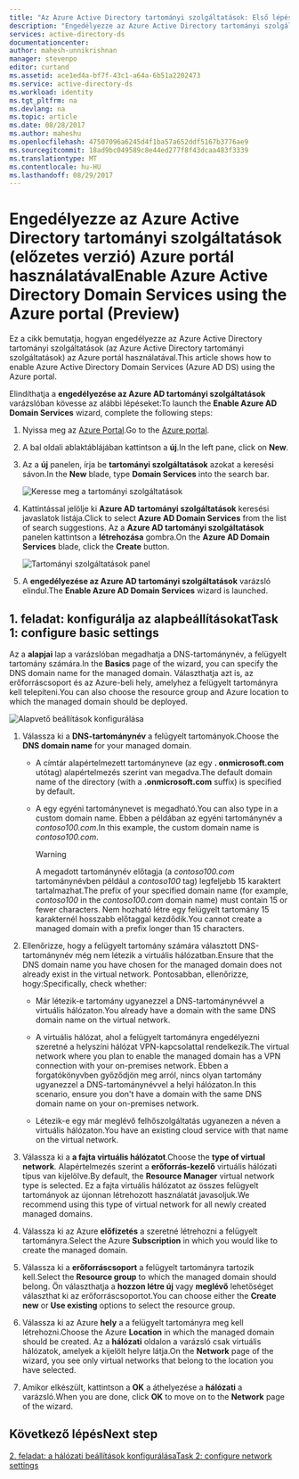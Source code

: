 ```yaml
---
title: "Az Azure Active Directory tartományi szolgáltatások: Első lépések |} Microsoft Docs"
description: "Engedélyezze az Azure Active Directory tartományi szolgáltatások (előzetes verzió) Azure portál használatával"
services: active-directory-ds
documentationcenter: 
author: mahesh-unnikrishnan
manager: stevenpo
editor: curtand
ms.assetid: ace1ed4a-bf7f-43c1-a64a-6b51a2202473
ms.service: active-directory-ds
ms.workload: identity
ms.tgt_pltfrm: na
ms.devlang: na
ms.topic: article
ms.date: 08/28/2017
ms.author: maheshu
ms.openlocfilehash: 47507096a6245d4f1ba57a652ddf5167b3776ae9
ms.sourcegitcommit: 18ad9bc049589c8e44ed277f8f43dcaa483f3339
ms.translationtype: MT
ms.contentlocale: hu-HU
ms.lasthandoff: 08/29/2017
---
```

# <a name="enable-azure-active-directory-domain-services-using-the-azure-portal-preview"></a><span data-ttu-id="9ed3d-103">Engedélyezze az Azure Active Directory tartományi szolgáltatások (előzetes verzió) Azure portál használatával</span><span class="sxs-lookup"><span data-stu-id="9ed3d-103">Enable Azure Active Directory Domain Services using the Azure portal (Preview)</span></span>
<span data-ttu-id="9ed3d-104">Ez a cikk bemutatja, hogyan engedélyezze az Azure Active Directory tartományi szolgáltatások (az Azure Active Directory tartományi szolgáltatások) az Azure portál használatával.</span><span class="sxs-lookup"><span data-stu-id="9ed3d-104">This article shows how to enable Azure Active Directory Domain Services (Azure AD DS) using the Azure portal.</span></span>


<span data-ttu-id="9ed3d-105">Elindíthatja a **engedélyezése az Azure AD tartományi szolgáltatások** varázslóban kövesse az alábbi lépéseket:</span><span class="sxs-lookup"><span data-stu-id="9ed3d-105">To launch the **Enable Azure AD Domain Services** wizard, complete the following steps:</span></span>

1. <span data-ttu-id="9ed3d-106">Nyissa meg az [Azure Portal](https://portal.azure.com).</span><span class="sxs-lookup"><span data-stu-id="9ed3d-106">Go to the [Azure portal](https://portal.azure.com).</span></span>
2. <span data-ttu-id="9ed3d-107">A bal oldali ablaktáblájában kattintson a **új**.</span><span class="sxs-lookup"><span data-stu-id="9ed3d-107">In the left pane, click on **New**.</span></span>
3. <span data-ttu-id="9ed3d-108">Az a **új** panelen, írja be **tartományi szolgáltatások** azokat a keresési sávon.</span><span class="sxs-lookup"><span data-stu-id="9ed3d-108">In the **New** blade, type **Domain Services** into the search bar.</span></span>

    ![Keresse meg a tartományi szolgáltatások](./media/getting-started/search-domain-services.png)

4. <span data-ttu-id="9ed3d-110">Kattintással jelölje ki **Azure AD tartományi szolgáltatások** keresési javaslatok listája.</span><span class="sxs-lookup"><span data-stu-id="9ed3d-110">Click to select **Azure AD Domain Services** from the list of search suggestions.</span></span> <span data-ttu-id="9ed3d-111">Az a **Azure AD tartományi szolgáltatások** panelen kattintson a **létrehozása** gombra.</span><span class="sxs-lookup"><span data-stu-id="9ed3d-111">On the **Azure AD Domain Services** blade, click the **Create** button.</span></span>

    ![Tartományi szolgáltatások panel](./media/getting-started/domain-services-blade.png)

5. <span data-ttu-id="9ed3d-113">A **engedélyezése az Azure AD tartományi szolgáltatások** varázsló elindul.</span><span class="sxs-lookup"><span data-stu-id="9ed3d-113">The **Enable Azure AD Domain Services** wizard is launched.</span></span>


## <a name="task-1-configure-basic-settings"></a><span data-ttu-id="9ed3d-114">1. feladat: konfigurálja az alapbeállításokat</span><span class="sxs-lookup"><span data-stu-id="9ed3d-114">Task 1: configure basic settings</span></span>
<span data-ttu-id="9ed3d-115">Az a **alapjai** lap a varázslóban megadhatja a DNS-tartománynév, a felügyelt tartomány számára.</span><span class="sxs-lookup"><span data-stu-id="9ed3d-115">In the **Basics** page of the wizard, you can specify the DNS domain name for the managed domain.</span></span> <span data-ttu-id="9ed3d-116">Választhatja azt is, az erőforráscsoport és az Azure-beli hely, amelyhez a felügyelt tartományra kell telepíteni.</span><span class="sxs-lookup"><span data-stu-id="9ed3d-116">You can also choose the resource group and Azure location to which the managed domain should be deployed.</span></span>

![Alapvető beállítások konfigurálása](./media/getting-started/domain-services-blade-basics.png)

1. <span data-ttu-id="9ed3d-118">Válassza ki a **DNS-tartománynév** a felügyelt tartományok.</span><span class="sxs-lookup"><span data-stu-id="9ed3d-118">Choose the **DNS domain name** for your managed domain.</span></span>

   * <span data-ttu-id="9ed3d-119">A címtár alapértelmezett tartományneve (az egy **. onmicrosoft.com** utótag) alapértelmezés szerint van megadva.</span><span class="sxs-lookup"><span data-stu-id="9ed3d-119">The default domain name of the directory (with a **.onmicrosoft.com** suffix) is specified by default.</span></span>

   * <span data-ttu-id="9ed3d-120">A egy egyéni tartománynevet is megadható.</span><span class="sxs-lookup"><span data-stu-id="9ed3d-120">You can also type in a custom domain name.</span></span> <span data-ttu-id="9ed3d-121">Ebben a példában az egyéni tartománynév a *contoso100.com*.</span><span class="sxs-lookup"><span data-stu-id="9ed3d-121">In this example, the custom domain name is *contoso100.com*.</span></span>

     > [!WARNING]
     > <span data-ttu-id="9ed3d-122">A megadott tartománynév előtagja (a *contoso100.com* tartománynévben például a *contoso100* tag) legfeljebb 15 karaktert tartalmazhat.</span><span class="sxs-lookup"><span data-stu-id="9ed3d-122">The prefix of your specified domain name (for example, *contoso100* in the *contoso100.com* domain name) must contain 15 or fewer characters.</span></span> <span data-ttu-id="9ed3d-123">Nem hozható létre egy felügyelt tartomány 15 karakternél hosszabb előtaggal kezdődik.</span><span class="sxs-lookup"><span data-stu-id="9ed3d-123">You cannot create a managed domain with a prefix longer than 15 characters.</span></span>
     >
     >

2. <span data-ttu-id="9ed3d-124">Ellenőrizze, hogy a felügyelt tartomány számára választott DNS-tartománynév még nem létezik a virtuális hálózatban.</span><span class="sxs-lookup"><span data-stu-id="9ed3d-124">Ensure that the DNS domain name you have chosen for the managed domain does not already exist in the virtual network.</span></span> <span data-ttu-id="9ed3d-125">Pontosabban, ellenőrizze, hogy:</span><span class="sxs-lookup"><span data-stu-id="9ed3d-125">Specifically, check whether:</span></span>

   * <span data-ttu-id="9ed3d-126">Már létezik-e tartomány ugyanezzel a DNS-tartománynévvel a virtuális hálózaton.</span><span class="sxs-lookup"><span data-stu-id="9ed3d-126">You already have a domain with the same DNS domain name on the virtual network.</span></span>

   * <span data-ttu-id="9ed3d-127">A virtuális hálózat, ahol a felügyelt tartományra engedélyezni szeretné a helyszíni hálózat VPN-kapcsolattal rendelkezik.</span><span class="sxs-lookup"><span data-stu-id="9ed3d-127">The virtual network where you plan to enable the managed domain has a VPN connection with your on-premises network.</span></span> <span data-ttu-id="9ed3d-128">Ebben a forgatókönyvben győződjön meg arról, nincs olyan tartomány ugyanezzel a DNS-tartománynévvel a helyi hálózaton.</span><span class="sxs-lookup"><span data-stu-id="9ed3d-128">In this scenario, ensure you don't have a domain with the same DNS domain name on your on-premises network.</span></span>

   * <span data-ttu-id="9ed3d-129">Létezik-e egy már meglévő felhőszolgáltatás ugyanezen a néven a virtuális hálózaton.</span><span class="sxs-lookup"><span data-stu-id="9ed3d-129">You have an existing cloud service with that name on the virtual network.</span></span>

3. <span data-ttu-id="9ed3d-130">Válassza ki a **a fajta virtuális hálózatot**.</span><span class="sxs-lookup"><span data-stu-id="9ed3d-130">Choose the **type of virtual network**.</span></span> <span data-ttu-id="9ed3d-131">Alapértelmezés szerint a **erőforrás-kezelő** virtuális hálózati típus van kijelölve.</span><span class="sxs-lookup"><span data-stu-id="9ed3d-131">By default, the **Resource Manager** virtual network type is selected.</span></span> <span data-ttu-id="9ed3d-132">Ez a fajta virtuális hálózatot az összes felügyelt tartományok az újonnan létrehozott használatát javasoljuk.</span><span class="sxs-lookup"><span data-stu-id="9ed3d-132">We recommend using this type of virtual network for all newly created managed domains.</span></span>

4. <span data-ttu-id="9ed3d-133">Válassza ki az Azure **előfizetés** a szeretné létrehozni a felügyelt tartományra.</span><span class="sxs-lookup"><span data-stu-id="9ed3d-133">Select the Azure **Subscription** in which you would like to create the managed domain.</span></span>

5. <span data-ttu-id="9ed3d-134">Válassza ki a **erőforráscsoport** a felügyelt tartományra tartozik kell.</span><span class="sxs-lookup"><span data-stu-id="9ed3d-134">Select the **Resource group** to which the managed domain should belong.</span></span> <span data-ttu-id="9ed3d-135">Ön választhatja a **hozzon létre új** vagy **meglévő** lehetőséget választhat ki az erőforráscsoportot.</span><span class="sxs-lookup"><span data-stu-id="9ed3d-135">You can choose either the **Create new** or **Use existing** options to select the resource group.</span></span>

6. <span data-ttu-id="9ed3d-136">Válassza ki az Azure **hely** a a felügyelt tartományra meg kell létrehozni.</span><span class="sxs-lookup"><span data-stu-id="9ed3d-136">Choose the Azure **Location** in which the managed domain should be created.</span></span> <span data-ttu-id="9ed3d-137">Az a **hálózati** oldalon a varázsló csak virtuális hálózatok, amelyek a kijelölt helyre látja.</span><span class="sxs-lookup"><span data-stu-id="9ed3d-137">On the **Network** page of the wizard, you see only virtual networks that belong to the location you have selected.</span></span>

7. <span data-ttu-id="9ed3d-138">Amikor elkészült, kattintson a **OK** a áthelyezése a **hálózati** a varázsló.</span><span class="sxs-lookup"><span data-stu-id="9ed3d-138">When you are done, click **OK** to move on to the **Network** page of the wizard.</span></span>


## <a name="next-step"></a><span data-ttu-id="9ed3d-139">Következő lépés</span><span class="sxs-lookup"><span data-stu-id="9ed3d-139">Next step</span></span>
[<span data-ttu-id="9ed3d-140">2. feladat: a hálózati beállítások konfigurálása</span><span class="sxs-lookup"><span data-stu-id="9ed3d-140">Task 2: configure network settings</span></span>](active-directory-ds-getting-started-network.md)
